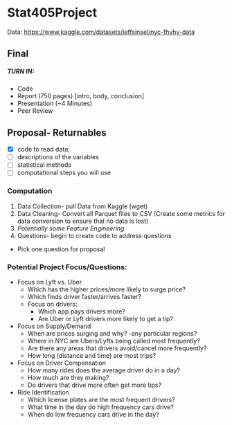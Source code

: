 # Stat405Project

Data:
https://www.kaggle.com/datasets/jeffsinsel/nyc-fhvhv-data


## Final

##### TURN IN:
- Code
- Report (750 pages) [intro, body, conclusion]
- Presentation (~4 Minutes)
- Peer Review






## Proposal- Returnables
- [X] code to read data; 
- [ ] descriptions of the variables
- [ ] statistical methods
- [ ] computational steps you will use

### Computation
1. Data Collection- pull Data from Kaggle (wget)
2. Data Cleaning- Convert all Parquet files to CSV (Create some metrics for data conversion to ensure that no data is lost)
3. _Potentially some Feature Engineering_
4. Questions- begin to create code to address questions
* Pick one question for proposal

### Potential Project Focus/Questions:

- Focus on Lyft vs. Uber
    - Which has the higher prices/more likely to surge price?
    - Which finds driver faster/arrives faster?
    - Focus on drivers:
        - Which app pays drivers more?
        - Are Uber or Lyft drivers more likely to get a tip?
- Focus on Supply/Demand
    - When are prices surging and why?
	-any particular regions?
    - Where in NYC are Ubers/Lyfts being called most frequently?
    - Are there any areas that drivers avoid/cancel more frequently?
    - How long (distance and time) are most trips?
- Focus on Driver Compensation
    - How many rides does the average driver do in a day?
    - How much are they making?
    - Do drivers that drive more often get more tips?
- Ride Identification
    - Which license plates are the most frequent drivers?
    - What time in the day do high frequency cars drive?
    - When do low frequency cars drive in the day?
   
